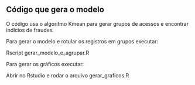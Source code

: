 ## Código que gera o modelo

O código usa o algoritmo Kmean para gerar grupos de acessos e encontrar indícios de fraudes.

Para gerar o modelo e rotular os registros em grupos executar:

Rscript gerar_modelo_e_agrupar.R

Para gerar os gráficos executar:

Abrir no Rstudio e rodar o arquivo gerar_graficos.R

